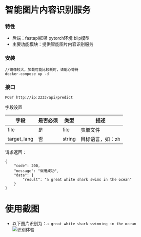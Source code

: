 # 智能图片内容识别服务

### 特性

- 后端：fastapi框架 pytorch环境 blip模型
- 主要功能模块：提供智能图片内容识别服务

### 安装

```
//镜像较大，加载可能比较耗时，请耐心等待
docker-compose up -d
```

### 接口

```POST http://ip:2233/api/predict```

字段设置

| 字段          | 是否必须 | 类型     | 描述        |
|-------------|------|--------|-----------|
| file        | 是    | file   | 表单文件      |
| target_lang | 否    | string | 目标语言，如：zh |

请求返回：

```
{
    "code": 200,
    "message": "调用成功",
    "data": {
        "result": "a great white shark swims in the ocean"
    }
}
```

# 使用截图

- 以下图片识别为：`a great white shark swimming in the ocean`
  ![识别体验](test.jpg "使用截图")


